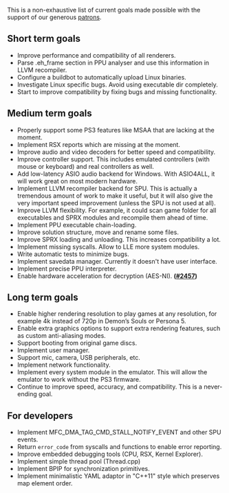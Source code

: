 This is a non-exhaustive list of current goals made possible with the support of our generous [patrons](https://www.patreon.com/Nekotekina).

## Short term goals
* Improve performance and compatibility of all renderers.
* Parse .eh_frame section in PPU analyser and use this information in LLVM recompiler.
* Configure a buildbot to automatically upload Linux binaries.
* Investigate Linux specific bugs. Avoid using executable dir completely.
* Start to improve compatibility by fixing bugs and missing functionality.

## Medium term goals
* Properly support some PS3 features like MSAA that are lacking at the moment.
* Implement RSX reports which are missing at the moment.
* Improve audio and video decoders for better speed and compatibility.
* Improve controller support. This includes emulated controllers (with mouse or keyboard) and real controllers as well.
* Add low-latency ASIO audio backend for Windows. With ASIO4ALL, it will work great on most modern hardware.
* Implement LLVM recompiler backend for SPU. This is actually a tremendous amount of work to make it useful, but it will also give the very important speed improvement (unless the SPU is not used at all).
* Improve LLVM flexibility. For example, it could scan game folder for all executables and SPRX modules and recompile them ahead of time.
* Implement PPU executable chain-loading.
* Improve solution structure, move and rename some files.
* Improve SPRX loading and unloading. This increases compatibility a lot.
* Implement missing syscalls. Allow to LLE more system modules.
* Write automatic tests to minimize bugs.
* Implement savedata manager. Currently it doesn't have user interface.
* Implement precise PPU interpreter.
* Enable hardware acceleration for decryption (AES-NI). **([#2457](https://github.com/RPCS3/rpcs3/pull/2457))**

## Long term goals
* Enable higher rendering resolution to play games at any resolution, for example 4k instead of 720p in Demon’s Souls or Persona 5.
* Enable extra graphics options to support extra rendering features, such as custom anti-aliasing modes.
* Support booting from original game discs.
* Implement user manager.
* Support mic, camera, USB peripherals, etc.
* Implement network functionality.
* Implement every system module in the emulator. This will allow the emulator to work without the PS3 firmware.
* Continue to improve speed, accuracy, and compatibility. This is a never-ending goal.

## For developers
* Implement MFC_DMA_TAG_CMD_STALL_NOTIFY_EVENT and other SPU events.
* Return `error_code` from syscalls and functions to enable error reporting.
* Improve embedded debugging tools (CPU, RSX, Kernel Explorer).
* Implement simple thread pool (Thread.cpp)
* Implement BPIP for synchronization primitives.
* Implement minimalistic YAML adaptor in "C++11" style which preserves map element order.
